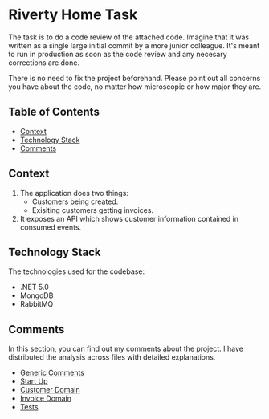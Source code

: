 
# Riverty Home Task

The task is to do a code review of the attached code. Imagine that it was written as a single large initial commit by a more junior colleague. It's meant to run in production as soon as the code review and any necesary corrections are done. 

There is no need to fix the project beforehand. Please point out all concerns you have about the code, no matter how microscopic or how major they are.

## Table of Contents

- [Context](#context)
- [Technology Stack](#technology-stack)
- [Comments](#comments)

## Context

1. The application does two things:
    - Customers being created.
    - Exisiting customers getting invoices.
2. It exposes an API which shows customer information contained in consumed events.

## Technology Stack

The technologies used for the codebase:

- .NET 5.0
- MongoDB
- RabbitMQ

## Comments

In this section, you can find out my comments about the project. I have distributed the analysis across files with detailed explanations.

- [Generic Comments](GenericComments.md)
- [Start Up](StartUp.md)
- [Customer Domain](CustomerDomain.md)
- [Invoice Domain](InvoiceDomain.md)
- [Tests](Tests.md)
